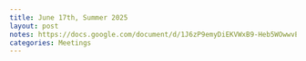 ```yaml
---
title: June 17th, Summer 2025
layout: post
notes: https://docs.google.com/document/d/1J6zP9emyDiEKVWxB9-Heb5WOwwvETMiY5Q2Eb3eZBwY/preview
categories: Meetings
---
```

